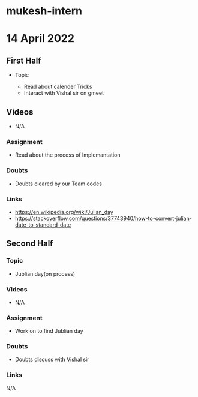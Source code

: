 # mukesh-intern

# 14 April 2022
## First Half

- Topic

  - Read about calender Tricks 
  - Interact with Vishal sir on gmeet


## Videos

- N/A

### Assignment

-  Read about the process of Implemantation 

### Doubts

-  Doubts cleared by our Team codes

### Links
- https://en.wikipedia.org/wiki/Julian_day
- https://stackoverflow.com/questions/37743940/how-to-convert-julian-date-to-standard-date

## Second Half

### Topic
-  Jublian day(on process)
### Videos

- N/A

### Assignment 

- Work on to find Jublian day 

### Doubts

- Doubts discuss with Vishal sir

### Links
  N/A